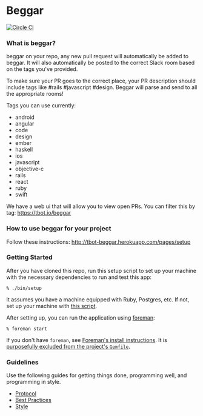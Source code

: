 # Beggar

[![Circle
CI](https://circleci.com/gh/thoughtbot/beggar.svg?style=svg&circle-token=07d9bd80401d852967891e169b8ef64ef36e649f)](https://circleci.com/gh/thoughtbot/beggar)

### What is beggar?

beggar on your repo, any new pull request will automatically be added to beggar.
It will also automatically be posted to the correct Slack room based on the tags
you've provided.

To make sure your PR goes to the correct place, your PR description should
include tags like #rails #javascript #design. Beggar will parse and send to all
the appropriate rooms!

Tags you can use currently:

* android
* angular
* code
* design
* ember
* haskell
* ios
* javascript
* objective-c
* rails
* react
* ruby
* swift

We have a web ui that will allow you to view open PRs. You can filter this by
tag: https://tbot.io/beggar

### How to use beggar for your project

Follow these instructions: http://tbot-beggar.herokuapp.com/pages/setup

### Getting Started

After you have cloned this repo, run this setup script to set up your machine
with the necessary dependencies to run and test this app:

    % ./bin/setup

It assumes you have a machine equipped with Ruby, Postgres, etc. If not, set up
your machine with [this script].

[this script]: https://github.com/thoughtbot/laptop

After setting up, you can run the application using [foreman]:

    % foreman start

If you don't have `foreman`, see [Foreman's install instructions][foreman]. It
is [purposefully excluded from the project's `Gemfile`][exclude].

[foreman]: https://github.com/ddollar/foreman
[exclude]: https://github.com/ddollar/foreman/pull/437#issuecomment-41110407

### Guidelines

Use the following guides for getting things done, programming well, and
programming in style.

* [Protocol](http://github.com/thoughtbot/guides/blob/master/protocol)
* [Best Practices](http://github.com/thoughtbot/guides/blob/master/best-practices)
* [Style](http://github.com/thoughtbot/guides/blob/master/style)

